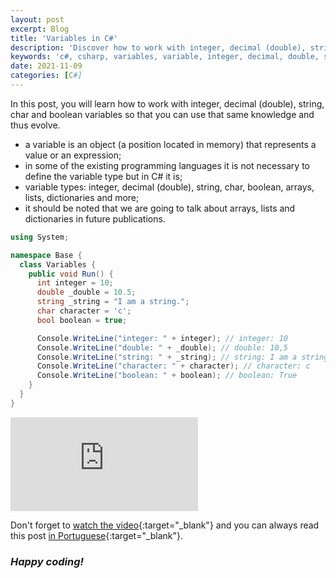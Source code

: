 ```yaml
---
layout: post
excerpt: Blog
title: 'Variables in C#'
description: 'Discover how to work with integer, decimal (double), string, char and boolean variables in the C# programming language. Get answers to your questions with the theory and examples presented.'
keywords: 'c#, csharp, variables, variable, integer, decimal, double, string, char, boolean, post'
date: 2021-11-09
categories: [C#]
---
```


In this post, you will learn how to work with integer, decimal (double), string, char and boolean variables so that you can use that same knowledge and thus evolve.

- a variable is an object (a position located in memory) that represents a value or an expression;
- in some of the existing programming languages it is not necessary to define the variable type but in C# it is;
- variable types: integer, decimal (double), string, char, boolean, arrays, lists, dictionaries and more;
- it should be noted that we are going to talk about arrays, lists and dictionaries in future publications.

```csharp
using System;

namespace Base {
  class Variables {
    public void Run() {
      int integer = 10;
      double _double = 10.5;
      string _string = "I am a string.";
      char character = 'c';
      bool boolean = true;

      Console.WriteLine("integer: " + integer); // integer: 10
      Console.WriteLine("double: " + _double); // double: 10,5
      Console.WriteLine("string: " + _string); // string: I am a string.
      Console.WriteLine("character: " + character); // character: c
      Console.WriteLine("boolean: " + boolean); // boolean: True
    }
  }
}
```

<div class="video-container">
  <iframe src="https://www.youtube.com/embed/H1D_3_XgI9E" frameborder="0" allowfullscreen></iframe>
</div>

Don't forget to [watch the video](https://youtu.be/H1D_3_XgI9E){:target="\_blank"} and you can always read this post [in Portuguese](https://caffeinealgorithm.com/blog/variaveis-em-csharp/){:target="\_blank"}.

### _Happy coding!_
